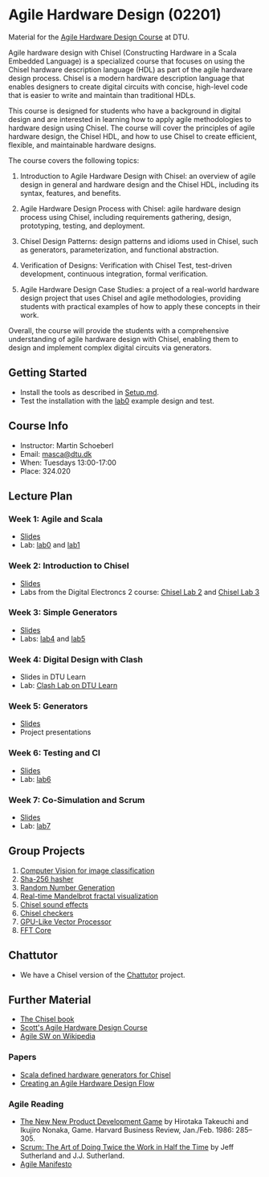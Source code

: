# Agile Hardware Design (02201)

Material for the [Agile Hardware Design Course](https://kurser.dtu.dk/course/02201) at DTU.

Agile hardware design with Chisel (Constructing Hardware in a Scala Embedded Language) is a specialized course that focuses on using the Chisel hardware description language (HDL) as part of the agile hardware design process. Chisel is a modern hardware description language that enables designers to create digital circuits with concise, high-level code that is easier to write and maintain than traditional HDLs.

This course is designed for students who have a background in digital design and are interested in learning how to apply agile methodologies to hardware design using Chisel. The course will cover the principles of agile hardware design, the Chisel HDL, and how to use Chisel to create efficient, flexible, and maintainable hardware designs.

The course covers the following topics:

1. Introduction to Agile Hardware Design with Chisel: an overview of agile design in general and hardware design and the Chisel HDL, including its syntax, features, and benefits.

2. Agile Hardware Design Process with Chisel: agile hardware design process using Chisel, including requirements gathering, design, prototyping, testing, and deployment.

3. Chisel Design Patterns: design patterns and idioms used in Chisel, such as generators, parameterization, and functional abstraction.

4. Verification of Designs: Verification with Chisel Test, test-driven development, continuous integration, formal verification.

5. Agile Hardware Design Case Studies: a project of a real-world hardware design project that uses Chisel and agile methodologies, providing students with practical examples of how to apply these concepts in their work.

Overall, the course will provide the students with a comprehensive understanding of agile hardware design with Chisel, enabling them to design and implement complex digital circuits via generators.

## Getting Started

 * Install the tools as described in [Setup.md](Setup.md).
 * Test the installation with the [lab0](lab0) example design and test.

## Course Info

 * Instructor: Martin Schoeberl
 * Email: masca@dtu.dk
 * When: Tuesdays 13:00-17:00
 * Place: 324.020

 ## Lecture Plan

 ### Week 1: Agile and Scala

  * [Slides](01_scala.pdf)
  * Lab: [lab0](lab0) and [lab1](lab1)

### Week 2: Introduction to Chisel

  * [Slides](02_chisel.pdf)
  * Labs from the Digital Electroncs 2 course: [Chisel Lab 2](https://github.com/schoeberl/chisel-lab/tree/master/lab2) and [Chisel Lab 3](https://github.com/schoeberl/chisel-lab/tree/master/lab3)

### Week 3: Simple Generators

 * [Slides](03_simp_gen.pdf)
 * Labs: [lab4](lab4) and [lab5](lab5)

### Week 4: Digital Design with Clash

 * Slides in DTU Learn
 * Lab: [Clash Lab on DTU Learn](https://learn.inside.dtu.dk/d2l/le/lessons/270912/topics/1074403)

 ### Week 5: Generators

 * [Slides](05_generators.pdf)
 * Project presentations

 ### Week 6: Testing and CI

 * [Slides](06_testing_and_ci.pdf)
 * Lab: [lab6](lab6)

 ### Week 7: Co-Simulation and Scrum

 * [Slides](07_co_sim.pdf)
 * Lab: [lab7](lab7)
 
## Group Projects

 1. [Computer Vision for image classification](https://github.com/WAAAlex1/Agile-hw-dev-project-ComVis)
 1. [Sha-256 hasher](TBD)
 1. [Random Number Generation](https://github.com/rifkifi/Agile-HW-Design-RNG)
 1. [Real-time Mandelbrot fractal visualization](https://github.com/komv123/AgileHWProject)
 1. [Chisel sound effects](https://github.com/oteyatosys/chisel-sound-effects)
 1. [Chisel checkers](https://github.com/jaller698/Chisel-checkers)
 1. [GPU-Like Vector Processor](TBD)
 1. [FFT Core](https://github.com/lasseslips/fft-core)

## Chattutor

 * We have a Chisel version of the [Chattutor](https://chattutor.dk/c/111/s/141/) project.

## Further Material

 * [The Chisel book](https://www.imm.dtu.dk/~masca/chisel-book.html)
 * [Scott's Agile Hardware Design Course](https://classes.soe.ucsc.edu/cse228a/Winter24/)
 * [Agile SW on Wikipedia](https://en.wikipedia.org/wiki/Agile_software_development)

 ### Papers

 * [Scala defined hardware generators for Chisel](https://www.sciencedirect.com/science/article/pii/S014193312500050X)
 * [Creating an Agile Hardware Design Flow](https://cs.stanford.edu/~niemetz/publications/2020/DAC2020.pdf)

 ### Agile Reading

  * [The New New Product Development Game](https://hbr.org/1986/01/the-new-new-product-development-game) by Hirotaka Takeuchi and Ikujiro Nonaka, Game. Harvard Business Review, Jan./Feb. 1986: 285–305.
  * [Scrum: The Art of Doing Twice the Work in Half the Time](https://www.amazon.com/Scrum-Doing-Twice-Half-Time/dp/038534645X) by Jeff Sutherland and J.J. Sutherland.
  * [Agile Manifesto](https://agilemanifesto.org/)
